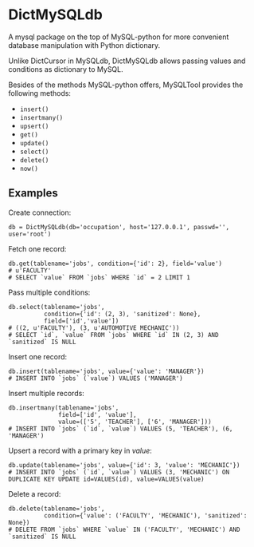 # DictMySQLdb
A mysql package on the top of MySQL-python for more convenient database manipulation with Python dictionary.

Unlike DictCursor in MySQLdb, DictMySQLdb allows passing values and conditions as dictionary to MySQL.

Besides of the methods MySQL-python offers, MySQLTool provides the following methods:

* `insert()`
* `insertmany()`
* `upsert()`
* `get()`
* `update()`
* `select()`
* `delete()`
* `now()`

## Examples

Create connection:

	db = DictMySQLdb(db='occupation', host='127.0.0.1', passwd='', user='root')
	
Fetch one record:

	db.get(tablename='jobs', condition={'id': 2}, field='value')
	# u'FACULTY'
	# SELECT `value` FROM `jobs` WHERE `id` = 2 LIMIT 1

Pass multiple conditions:
				  
	db.select(tablename='jobs', 
			  condition={'id': (2, 3), 'sanitized': None},
			  field=['id','value'])
	# ((2, u'FACULTY'), (3, u'AUTOMOTIVE MECHANIC'))
	# SELECT `id`, `value` FROM `jobs` WHERE `id` IN (2, 3) AND `sanitized` IS NULL

Insert one record:
	
	db.insert(tablename='jobs', value={'value': 'MANAGER'})
	# INSERT INTO `jobs` (`value`) VALUES ('MANAGER')

Insert multiple records:
	
	db.insertmany(tablename='jobs', 
	              field=['id', 'value'], 
	              value=(['5', 'TEACHER'], ['6', 'MANAGER']))
	# INSERT INTO `jobs` (`id`, `value`) VALUES (5, 'TEACHER'), (6, 'MANAGER')

Upsert a record with a primary key in _value_:
	
	db.update(tablename='jobs', value={'id': 3, 'value': 'MECHANIC'})
	# INSERT INTO `jobs` (`id`, `value`) VALUES (3, 'MECHANIC') ON DUPLICATE KEY UPDATE id=VALUES(id), value=VALUES(value)

Delete a record:

	db.delete(tablename='jobs', 
	          condition={'value': ('FACULTY', 'MECHANIC'), 'sanitized': None})
	# DELETE FROM `jobs` WHERE `value` IN ('FACULTY', 'MECHANIC') AND `sanitized` IS NULL
